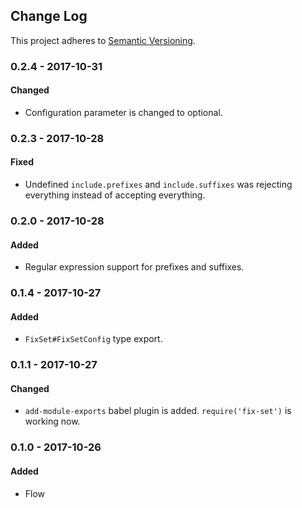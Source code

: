 <!-- Titles: Added, Changed, Deprecated, Removed, Fixed, Security -->

## Change Log

This project adheres to [Semantic Versioning](http://semver.org/).

### 0.2.4 - 2017-10-31

#### Changed

* Configuration parameter is changed to optional.


### 0.2.3 - 2017-10-28

#### Fixed

* Undefined `include.prefixes` and `include.suffixes` was rejecting everything instead of accepting everything.

### 0.2.0 - 2017-10-28

#### Added

* Regular expression support for prefixes and suffixes.

### 0.1.4 - 2017-10-27

#### Added

* `FixSet#FixSetConfig` type export. 

### 0.1.1 - 2017-10-27

#### Changed

* `add-module-exports` babel plugin is added. `require('fix-set')` is working now.

### 0.1.0 - 2017-10-26

#### Added

* Flow

